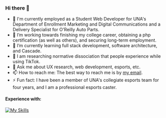 ### Hi there 👋

- 🔧 I'm currently employed as a Student Web Developer for UNA's Department of Enrollment Marketing and Digital Communications and a Delivery Specialist for O'Reilly Auto Parts.
- 🔭 I’m working towards finishing my college career, obtaining a php certification (as well as others), and securing long-term employment.
- 🌱 I’m currently learning full stack development, software architecture, and Cascade.
- 🔎 I am researching normative dissociation that people experience while using TikTok.
- 💬 Ask me about UX research, web development, esports, etc.
- 📫 How to reach me: The best way to reach me is by [my email](mailto:cody.mcdonald0120@gmail.com).
- ⚡ Fun fact: I have been a member of UNA's collegiate esports team for four years, and I am a professional esports caster.

#### Experience with:
[![My Skills](https://skillicons.dev/icons?i=bash,bootstrap,cs,codepen,css,discord,eclipse,express,gcp,git,github,html,java,js,jquery,linux,md,mongodb,mysql,nodejs,php,powershell,pr,py,replit,twitter,visualstudio,vscode,&perline=14&theme=dark)](https://skillicons.dev)
